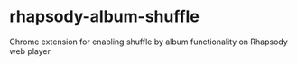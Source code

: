 rhapsody-album-shuffle
======================

Chrome extension for enabling shuffle by album functionality on Rhapsody web player
